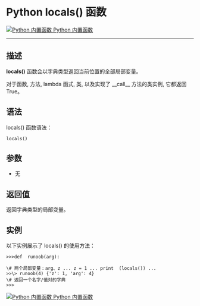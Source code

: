 Python locals() 函数
==================

 [![Python 内置函数](../images/up.gif) Python 内置函数](python-built-in-functions.html)

* * *

描述
--

**locals()** 函数会以字典类型返回当前位置的全部局部变量。

对于函数, 方法, lambda 函式, 类, 以及实现了 \_\_call\_\_ 方法的类实例, 它都返回 True。

语法
--

locals() 函数语法：
```
locals()
```
参数
--

*   无

返回值
---

返回字典类型的局部变量。

实例
--

以下实例展示了 locals() 的使用方法：
```
>>>def  runoob(arg): 

\# 两个局部变量：arg、z ... z = 1 ... print  (locals()) ...
>>\> runoob(4) {'z': 1, 'arg': 4} 
\# 返回一个名字/值对的字典
>>>
```
 [![Python 内置函数](../images/up.gif) Python 内置函数](python-built-in-functions.html)